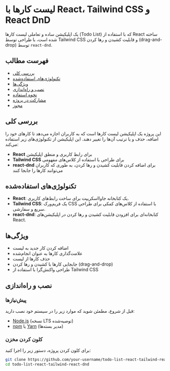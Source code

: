 # لیست کارها با React، Tailwind CSS و React DnD

یک اپلیکیشن ساده و تعاملی لیست کارها (Todo List) که با استفاده از React ساخته شده است، با طراحی توسط Tailwind CSS و قابلیت کشیدن و رها کردن (drag-and-drop) توسط `react-dnd`.

## فهرست مطالب

- [بررسی کلی](#بررسی-کلی)
- [تکنولوژی‌های استفاده‌شده](#تکنولوژی‌های-استفاده‌شده)
- [ویژگی‌ها](#ویژگی‌ها)
- [نصب و راه‌اندازی](#نصب-و-راه‌اندازی)
- [نحوه استفاده](#نحوه-استفاده)
- [مشارکت در پروژه](#مشارکت-در-پروژه)
- [مجوز](#مجوز)

## بررسی کلی

این پروژه یک اپلیکیشن لیست کارها است که به کاربران اجازه می‌دهد تا کارهای خود را اضافه، حذف و یا ترتیب آن‌ها را تغییر دهند. این اپلیکیشن از تکنولوژی‌های زیر استفاده می‌کند:

- **React** برای رابط کاربری و منطق اپلیکیشن
- **Tailwind CSS** برای طراحی با استفاده از کلاس‌های مفهومی
- **react-dnd** برای اضافه کردن قابلیت کشیدن و رها کردن، به طوری که کاربران می‌توانند کارها را جابجا کنند

## تکنولوژی‌های استفاده‌شده

- **React**: یک کتابخانه جاوااسکریپت برای ساخت رابط‌های کاربری.
- **Tailwind CSS**: یک فریم‌ورک CSS با استفاده از کلاس‌های کمکی برای طراحی سریع و سفارشی.
- **react-dnd**: کتابخانه‌ای برای افزودن قابلیت کشیدن و رها کردن در اپلیکیشن‌های React.

## ویژگی‌ها

- اضافه کردن کار جدید به لیست
- علامت‌گذاری کارها به عنوان انجام‌شده
- حذف کارها از لیست
- جابجایی کارها با کشیدن و رها کردن (drag-and-drop)
- طراحی واکنش‌گرا با استفاده از Tailwind CSS

## نصب و راه‌اندازی

### پیش‌نیازها

قبل از شروع، مطمئن شوید که موارد زیر را در سیستم خود نصب دارید:

- [Node.js](https://nodejs.org/) (نسخه LTS توصیه‌شده)
- [npm](https://www.npmjs.com/) یا [Yarn](https://yarnpkg.com/) (مدیر بسته‌ها)

### کلون کردن مخزن

برای کلون کردن پروژه، دستور زیر را اجرا کنید:

```bash
git clone https://github.com/your-username/todo-list-react-tailwind-react-dnd.git
cd todo-list-react-tailwind-react-dnd
